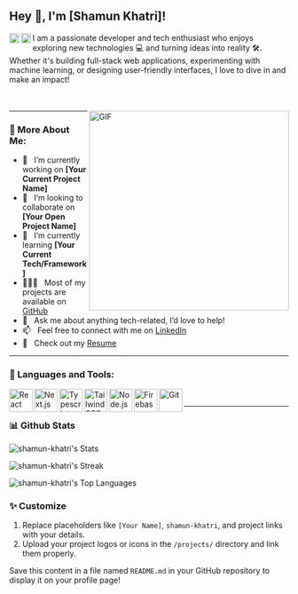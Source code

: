 ## Hey 👋, I'm [Shamun Khatri]!

<a href='https://www.linkedin.com/in/your-linkedin-profile/'><img align='left' alt="linkedin" src="https://raw.githubusercontent.com/rahul-jha98/rahul-jha98/561d474902b59c7429ec22bb73e225696c27b202/assets/linkedin.svg" height='18px'/></a>
<a href='https://twitter.com/your-twitter-profile/'><img align='left' alt="twitter" src="https://raw.githubusercontent.com/rahul-jha98/rahul-jha98/561d474902b59c7429ec22bb73e225696c27b202/assets/twitter.svg" height='18px'/></a>

I am a passionate developer and tech enthusiast who enjoys exploring new technologies 💻 and turning ideas into reality 🛠️. Whether it's building full-stack web applications, experimenting with machine learning, or designing user-friendly interfaces, I love to dive in and make an impact!  
<br/>
<br/>

<img align="right" alt="GIF" src="https://raw.githubusercontent.com/rahul-jha98/rahul-jha98/main/techstack.gif" width="360px"/>

---

### 🧐 More About Me:
- 🔭 &nbsp; I’m currently working on **[Your Current Project Name]**
- 🤝 &nbsp; I’m looking to collaborate on **[Your Open Project Name]**
- 🌱 &nbsp; I’m currently learning **[Your Current Tech/Framework]**
- 👨🏻‍💻 &nbsp; Most of my projects are available on [GitHub](https://github.com/shamun-khatri?tab=repositories)
- 💬 &nbsp; Ask me about anything tech-related, I’d love to help!
- 📫 &nbsp; Feel free to connect with me on [LinkedIn](https://www.linkedin.com/in/your-linkedin-profile/)
- 📝 &nbsp; Check out my [Resume](https://your-resume-link.com)  

---

### 🔨 Languages and Tools:
<a href="https://reactjs.org/" target="_blank"> <img align="left" alt="React" height="42px" src="https://raw.githubusercontent.com/rahul-jha98/github_readme_icons/main/language_and_tools/square/react/react.svg"> </a>
<a href="https://nextjs.org/" target="_blank"> <img align="left" alt="Next.js" height="42px" src="https://raw.githubusercontent.com/rahul-jha98/github_readme_icons/main/language_and_tools/square/next/next.svg"> </a>
<a href="https://www.typescriptlang.org/" target="_blank"><img align="left" alt="Typescript" height="42px" src="https://raw.githubusercontent.com/rahul-jha98/github_readme_icons/main/language_and_tools/square/typescript/typescript.svg"></a>
<a href="https://tailwindcss.com/" target="_blank"><img align="left" alt="Tailwind CSS" height="42px" src="https://raw.githubusercontent.com/rahul-jha98/github_readme_icons/main/language_and_tools/square/tailwindcss/tailwindcss.svg"></a>
<a href="https://nodejs.org/" target="_blank"><img align="left" alt="Node.js" height="42px" src="https://raw.githubusercontent.com/rahul-jha98/github_readme_icons/main/language_and_tools/square/node/node.svg"></a>
<a href="https://firebase.google.com/" target="_blank"> <img align="left" alt="Firebase" height="42px" src="https://raw.githubusercontent.com/rahul-jha98/github_readme_icons/main/language_and_tools/square/firebase/firebase.svg"> </a>
<a href="https://git-scm.com/" target="_blank"> <img align="left" alt="Git" height="42px" src="https://raw.githubusercontent.com/rahul-jha98/github_readme_icons/main/language_and_tools/square/git-scm/git-scm.svg"> </a>

<br/>

---

### 📊 Github Stats
![shamun-khatri's Stats](https://github-readme-stats.vercel.app/api?username=shamun-khatri&theme=gotham&show_icons=true&hide_border=true&include_all_commits=true&count_private=true)

![shamun-khatri's Streak](https://github-readme-streak-stats.herokuapp.com/?user=shamun-khatri&theme=gotham&hide_border=true)

![shamun-khatri's Top Languages](https://github-readme-stats.vercel.app/api/top-langs/?username=shamun-khatri&theme=gotham&show_icons=true&hide_border=true&layout=compact)

 
[//]: # (<a href="https://www.shamunkhatri.me/"><img height="137px" src="https://github-readme-stats.vercel.app/api?username=shamun-khatri&hide_title=true&hide_border=true&show_icons=true&include_all_commits=true&count_private=true&line_height=21&text_color=000&icon_color=000&bg_color=0,ea6161,ffc64d,fffc4d,52fa5a&theme=graywhite" /><!-- wi*quL3fcV --><img height="137px" src="https://github-readme-stats.vercel.app/api/top-langs/?username=adamalston&hide=html&hide_title=true&hide_border=true&layout=compact&langs_count=6&exclude_repo=comp426,Redventures-Movie-Quotes&text_color=000&icon_color=fff&bg_color=0,52fa5a,4dfcff,c64dff&theme=graywhite" /></a>)


[//]: # (This is a comment.)
[//]: # (This is a comment on a new line.)

### ✨ Customize
1. Replace placeholders like `[Your Name]`, `shamun-khatri`, and project links with your details.
2. Upload your project logos or icons in the `/projects/` directory and link them properly.

Save this content in a file named `README.md` in your GitHub repository to display it on your profile page!

